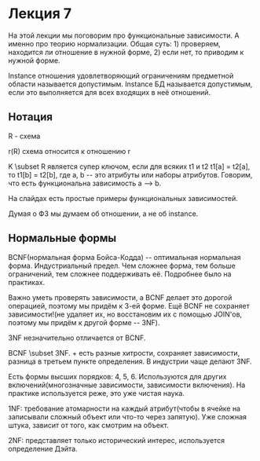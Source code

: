 # Лекция 7

На этой лекции мы поговорим про функциональные зависимости. А именно про теорию нормализации.
Общая суть: 1) проверяем, находится ли отношение в нужной форме, 2) если нет, то приводим к нужной форме.

Instance отношения удовлетворяющий ограничениям предметной области называется допустимым. Instance БД называется допустимым, если это выполняется для всех входящих в неё отношений.

## Нотация

R - схема

r(R) схема относится к отношению r

K \subset R является супер ключом, если для всяких t1 и t2 t1[a] = t2[a], то t1[b] = t2[b], где a, b -- это атрибуты или наборы атрибутов. Говорим, что есть функциональна зависимость a --> b. 

На слайдах есть простые примеры функциональных зависимостей.

Думая о ФЗ мы думаем об отношении, а не об instance.

## Нормальные формы

BCNF(нормальная форма Бойса-Кодда) -- оптимальная нормальная форма. Индустриальный предел. Чем сложнее форма, тем больше ограничений, тем сложнее поддерживать её. Подробнее было на практиках.

Важно уметь проверять зависимости, а BCNF делает это дорогой операцией, поэтому мы придём к 3-ей форме. Ещё BCNF не сохраняет зависимости!(не удаляет их, но восстановим их с помощью JOIN'ов, поэтому мы придём к другой форме -- 3NF).

3NF незначительно отличается от BCNF.

BCNF \subset 3NF. + есть разные хитрости, сохраняет зависимости, разница в третьем пункте определения. В индустрии чаще делают 3NF.

Есть формы высших порядков: 4, 5, 6. Используются для других включений(многозначные зависимости, зависимости включения). На практике используется реже, это уже чистая наука.

1NF: требование атомарности на каждый атрибут(чтобы в ячейке на записывали сложный объект или что-то через запятую). Уже сложная штука, зависит от того, как смотрим на объект.

2NF: представляет только исторический интерес, используется определение Дэйта.

